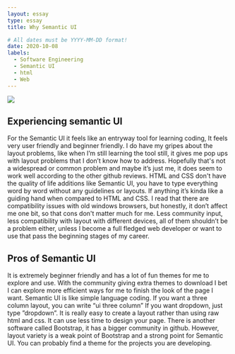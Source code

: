 ```yaml
---
layout: essay
type: essay
title: Why Semantic UI

# All dates must be YYYY-MM-DD format!
date: 2020-10-08
labels:
  - Software Engineering
  - Semantic UI
  - html
  - Web
---
```


<img class="ui image" src="https://semantic-ui.com/images/devices.png">
  
## Experiencing semantic UI  
 For the Semantic UI it feels like an entryway tool for learning coding, It feels very user friendly and beginner friendly. I do have my gripes about the layout problems, like when I’m still learning the tool still, it gives me pop ups with layout problems that I don’t know how to address. Hopefully that's not a widespread or common problem and maybe it’s just me, it does seem to work well according to the other github reviews. HTML and CSS don't have the quality of life additions like Semantic UI, you have to type everything word by word without any guidelines or layouts. If anything it’s kinda like a guiding hand when compared to HTML and CSS. I read that there are compatibility issues with old windows browsers, but honestly, it don’t affect me one bit, so that cons don't matter much for me. Less community input, less compatibility with layout with different devices, all of them shouldn’t be a problem either, unless I become a full fledged web developer or want to use that pass the beginning stages of my career.

## Pros of Semantic UI
 It is extremely beginner friendly and has a lot of fun themes for me to explore and use. With the community giving extra themes to download I bet I can explore more efficient ways for me to finish the look of the page I want. Semantic UI is like simple language coding. If you want a three column layout, you can write “ui three column” If you want dropdown, just type ”dropdown”. It is really easy to create a layout rather than using raw html and css. It can use less time to design your page. There is another software called Bootstrap, it has a bigger community in github. However, layout variety is a weak point of Bootstrap and a strong point for Semantic UI. You can probably find a theme for the projects you are developing.
